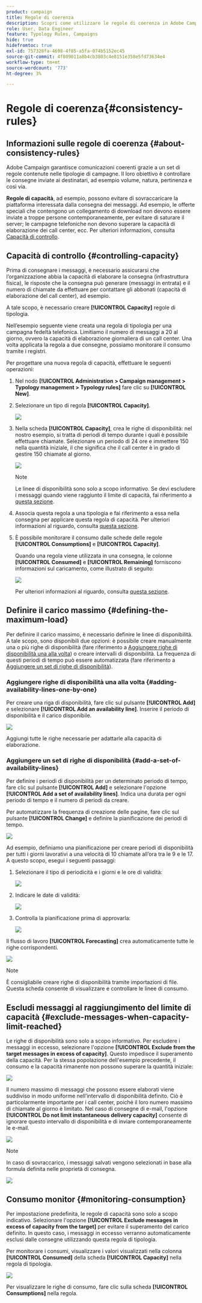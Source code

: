 ```yaml
---
product: campaign
title: Regole di coerenza
description: Scopri come utilizzare le regole di coerenza in Adobe Campaign
role: User, Data Engineer
feature: Typology Rules, Campaigns
hide: true
hidefromtoc: true
exl-id: 757328fa-4698-4f85-a5fa-074b5152ec45
source-git-commit: 4f809011a8b4cb3803c4e8151e358e5fd73634e4
workflow-type: tm+mt
source-wordcount: '773'
ht-degree: 3%

---
```


# Regole di coerenza{#consistency-rules}

## Informazioni sulle regole di coerenza {#about-consistency-rules}

Adobe Campaign garantisce comunicazioni coerenti grazie a un set di regole contenute nelle tipologie di campagne. Il loro obiettivo è controllare le consegne inviate ai destinatari, ad esempio volume, natura, pertinenza e così via.

**Regole di capacità**, ad esempio, possono evitare di sovraccaricare la piattaforma interessata dalla consegna dei messaggi. Ad esempio, le offerte speciali che contengono un collegamento di download non devono essere inviate a troppe persone contemporaneamente, per evitare di saturare il server; le campagne telefoniche non devono superare la capacità di elaborazione dei call center, ecc. Per ulteriori informazioni, consulta [Capacità di controllo](#controlling-capacity).

## Capacità di controllo {#controlling-capacity}

Prima di consegnare i messaggi, è necessario assicurarsi che l’organizzazione abbia la capacità di elaborare la consegna (infrastruttura fisica), le risposte che la consegna può generare (messaggi in entrata) e il numero di chiamate da effettuare per contattare gli abbonati (capacità di elaborazione del call center), ad esempio.

A tale scopo, è necessario creare **[!UICONTROL Capacity]** regole di tipologia.

Nell’esempio seguente viene creata una regola di tipologia per una campagna fedeltà telefonica. Limitiamo il numero di messaggi a 20 al giorno, ovvero la capacità di elaborazione giornaliera di un call center. Una volta applicata la regola a due consegne, possiamo monitorare il consumo tramite i registri.

Per progettare una nuova regola di capacità, effettuare le seguenti operazioni:

1. Nel nodo **[!UICONTROL Administration > Campaign management > Typology management > Typology rules]** fare clic su **[!UICONTROL New]**.
1. Selezionare un tipo di regola **[!UICONTROL Capacity]**.

   ![](assets/campaign_opt_create_capacity_01.png)

1. Nella scheda **[!UICONTROL Capacity]**, crea le righe di disponibilità: nel nostro esempio, si tratta di periodi di tempo durante i quali è possibile effettuare chiamate. Selezionare un periodo di 24 ore e immettere 150 nella quantità iniziale, il che significa che il call center è in grado di gestire 150 chiamate al giorno.

   ![](assets/campaign_opt_create_capacity_02.png)

   >[!NOTE]
   >
   >Le linee di disponibilità sono solo a scopo informativo. Se devi escludere i messaggi quando viene raggiunto il limite di capacità, fai riferimento a [questa sezione](#exclude-messages-when-capacity-limit-reached).

1. Associa questa regola a una tipologia e fai riferimento a essa nella consegna per applicare questa regola di capacità. Per ulteriori informazioni al riguardo, consulta [questa sezione](applying-rules.md#applying-a-typology-to-a-delivery).
1. È possibile monitorare il consumo dalle schede delle regole **[!UICONTROL Consumptions]** e **[!UICONTROL Capacity]**.

   Quando una regola viene utilizzata in una consegna, le colonne **[!UICONTROL Consumed]** e **[!UICONTROL Remaining]** forniscono informazioni sul caricamento, come illustrato di seguito:

   ![](assets/campaign_opt_create_capacity_03.png)

   Per ulteriori informazioni al riguardo, consulta [questa sezione](#monitoring-consumption).

## Definire il carico massimo {#defining-the-maximum-load}

Per definire il carico massimo, è necessario definire le linee di disponibilità. A tale scopo, sono disponibili due opzioni: è possibile creare manualmente una o più righe di disponibilità (fare riferimento a [Aggiungere righe di disponibilità una alla volta](#adding-availability-lines-one-by-one)) o creare intervalli di disponibilità. La frequenza di questi periodi di tempo può essere automatizzata (fare riferimento a [Aggiungere un set di righe di disponibilità](#add-a-set-of-availability-lines)).

### Aggiungere righe di disponibilità una alla volta {#adding-availability-lines-one-by-one}

Per creare una riga di disponibilità, fare clic sul pulsante **[!UICONTROL Add]** e selezionare **[!UICONTROL Add an availability line]**. Inserire il periodo di disponibilità e il carico disponibile.

![](assets/campaign_opt_create_capacity_02.png)

Aggiungi tutte le righe necessarie per adattarle alla capacità di elaborazione.

### Aggiungere un set di righe di disponibilità {#add-a-set-of-availability-lines}

Per definire i periodi di disponibilità per un determinato periodo di tempo, fare clic sul pulsante **[!UICONTROL Add]** e selezionare l&#39;opzione **[!UICONTROL Add a set of availability lines]**. Indica una durata per ogni periodo di tempo e il numero di periodi da creare.

Per automatizzare la frequenza di creazione delle pagine, fare clic sul pulsante **[!UICONTROL Change]** e definire la pianificazione dei periodi di tempo.

![](assets/campaign_opt_create_capacity_07.png)

Ad esempio, definiamo una pianificazione per creare periodi di disponibilità per tutti i giorni lavorativi a una velocità di 10 chiamate all’ora tra le 9 e le 17. A questo scopo, esegui i seguenti passaggi:

1. Selezionare il tipo di periodicità e i giorni e le ore di validità:

   ![](assets/campaign_opt_create_capacity_08.png)

1. Indicare le date di validità:

   ![](assets/campaign_opt_create_capacity_09.png)

1. Controlla la pianificazione prima di approvarla:

   ![](assets/campaign_opt_create_capacity_10.png)

Il flusso di lavoro **[!UICONTROL Forecasting]** crea automaticamente tutte le righe corrispondenti.

![](assets/campaign_opt_create_capacity_12.png)

>[!NOTE]
>
>È consigliabile creare righe di disponibilità tramite importazioni di file. Questa scheda consente di visualizzare e controllare le linee di consumo.

## Escludi messaggi al raggiungimento del limite di capacità {#exclude-messages-when-capacity-limit-reached}

Le righe di disponibilità sono solo a scopo informativo. Per escludere i messaggi in eccesso, selezionare l&#39;opzione **[!UICONTROL Exclude from the target messages in excess of capacity]**. Questo impedisce il superamento della capacità. Per la stessa popolazione dell&#39;esempio precedente, il consumo e la capacità rimanente non possono superare la quantità iniziale:

![](assets/campaign_opt_create_capacity_04.png)

Il numero massimo di messaggi che possono essere elaborati viene suddiviso in modo uniforme nell’intervallo di disponibilità definito. Ciò è particolarmente importante per i call center, poiché il loro numero massimo di chiamate al giorno è limitato. Nel caso di consegne di e-mail, l&#39;opzione **[!UICONTROL Do not limit instantaneous delivery capacity]** consente di ignorare questo intervallo di disponibilità e di inviare contemporaneamente le e-mail.

![](assets/campaign_opt_create_capacity_05.png)

>[!NOTE]
>
>In caso di sovraccarico, i messaggi salvati vengono selezionati in base alla formula definita nelle proprietà di consegna.

![](assets/campaign_opt_create_capacity_06.png)

## Consumo monitor {#monitoring-consumption}

Per impostazione predefinita, le regole di capacità sono solo a scopo indicativo. Selezionare l&#39;opzione **[!UICONTROL Exclude messages in excess of capacity from the target]** per evitare il superamento del carico definito. In questo caso, i messaggi in eccesso verranno automaticamente esclusi dalle consegne utilizzando questa regola di tipologia.

Per monitorare i consumi, visualizzare i valori visualizzati nella colonna **[!UICONTROL Consumed]** della scheda **[!UICONTROL Capacity]** nella regola di tipologia.

![](assets/campaign_opt_create_capacity_04.png)

Per visualizzare le righe di consumo, fare clic sulla scheda **[!UICONTROL Consumptions]** nella regola.

